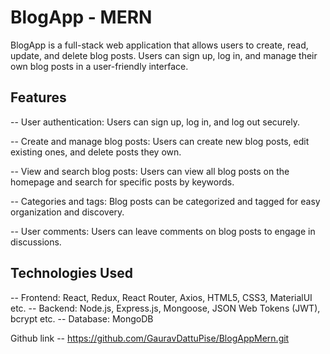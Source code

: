 
# BlogApp - MERN

BlogApp is a full-stack web application that allows users to create, read, update, and delete blog posts. Users can sign up, log in, and manage their own blog posts in a user-friendly interface.


## Features

-- User authentication: Users can sign up, log in, and log out securely.

-- Create and manage blog posts: Users can create new blog posts, edit existing ones, and delete posts they own.

-- View and search blog posts: Users can view all blog posts on the homepage and search for specific posts by keywords.

-- Categories and tags: Blog posts can be categorized and tagged for easy organization and discovery.

-- User comments: Users can leave comments on blog posts to engage in discussions.


## Technologies Used

-- Frontend: React, Redux, React Router, Axios, HTML5, CSS3, MaterialUI etc.
-- Backend: Node.js, Express.js, Mongoose, JSON Web Tokens (JWT), bcrypt etc.
-- Database: MongoDB

Github link -- https://github.com/GauravDattuPise/BlogAppMern.git